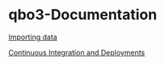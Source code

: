 # qbo3-Documentation

[Importing data](qbo.Import.md)

[Continuous Integration and Deployments](CI.md)
